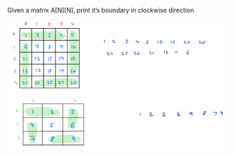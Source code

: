 Given a matrix A[N][N], print it’s boundary in clockwise
direction

![img.png](img.png)
![img_1.png](img_1.png)
